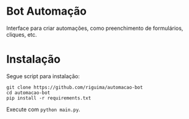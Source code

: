 # Bot Automação

Interface para criar automações, como preenchimento de formulários, cliques, etc.

# Instalação

Segue script para instalação:

```
git clone https://github.com/riguima/automacao-bot
cd automacao-bot
pip install -r requirements.txt
```

Execute com `python main.py`.
